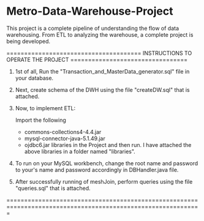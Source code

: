 # Metro-Data-Warehouse-Project
This project is a complete pipeline of understanding the flow of data warehousing. From ETL to analyzing the warehouse, a complete project is being developed.




====================================== INSTRUCTIONS TO OPERATE THE PROJECT =================================

1. 1st of all, Run the "Transaction_and_MasterData_generator.sql" file in your database.
2. Next, create schema of the DWH using the file "createDW.sql" that is attached.
3. Now, to implement ETL:

   Import the following
	+ commons-collections4-4.4.jar 
	+ mysql-connector-java-5.1.49.jar
	+ ojdbc6.jar
libraries in the Project and then run. I have attached the above libraries in a folder named "libraries".

4. To run on your MySQL workbench, change the root name and password to your's name and password accordingly    in DBHandler.java file.
5. After successfully running of meshJoin, perform queries using the file "queries.sql" that is attached.



=============================================================================================================
